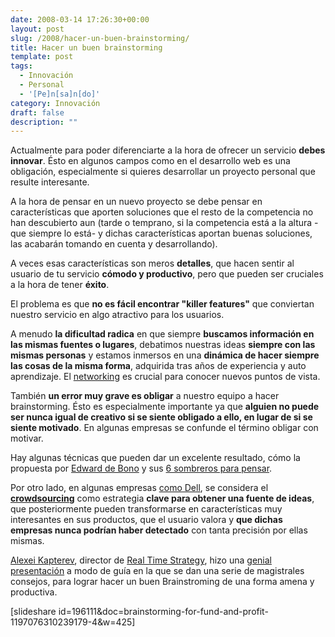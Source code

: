 ```yaml
---
date: 2008-03-14 17:26:30+00:00
layout: post
slug: /2008/hacer-un-buen-brainstorming/
title: Hacer un buen brainstorming
template: post
tags:
  - Innovación
  - Personal
  - '[Pe]n[sa]n[do]'
category: Innovación
draft: false
description: ""
---
```


Actualmente para poder diferenciarte a la hora de ofrecer un servicio **debes innovar**. Ésto en algunos campos como en el desarrollo web es una obligación, especialmente si quieres desarrollar un proyecto personal que resulte interesante.

A la hora de pensar en un nuevo proyecto se debe pensar en características que aporten soluciones que el resto de la competencia no han descubierto aun (tarde o temprano, si la competencia está a la altura -que siempre lo está- y dichas características aportan buenas soluciones, las acabarán tomando en cuenta y desarrollando).

A veces esas características son meros **detalles**, que hacen sentir al usuario de tu servicio **cómodo y productivo**, pero que pueden ser cruciales a la hora de tener **éxito**.

El problema es que **no es fácil encontrar "killer features"** que conviertan nuestro servicio en algo atractivo para los usuarios.

A menudo **la dificultad radica** en que siempre **buscamos información en las mismas fuentes o lugares**, debatimos nuestras ideas **siempre con las mismas personas** y estamos inmersos en una **dinámica de hacer siempre las cosas de la misma forma**, adquirida tras años de experiencia y auto aprendizaje. El [networking](http://en.wikipedia.org/wiki/Social_network) es crucial para conocer nuevos puntos de vista.

También **un error muy grave es obligar** a nuestro equipo a hacer brainstorming. Ésto es especialmente importante ya que **alguien no puede ser nunca igual de creativo si se siente obligado a ello, en lugar de si se siente motivado**. En algunas empresas se confunde el término obligar con motivar.

Hay algunas técnicas que pueden dar un excelente resultado, cómo la propuesta por [Edward de Bono](http://www.edwarddebono.com/es/) y sus [6 sombreros para pensar](/2007/08/27/los-6-sombreros-para-pensar-de-edward-de-bono/).

Por otro lado, en algunas empresas [como Dell](http://ideastorm.com/), se considera el **[crowdsourcing](http://es.wikipedia.org/wiki/Crowdsourcing)** como estrategia **clave para obtener una fuente de ideas**, que posteriormente pueden transformarse en características muy interesantes en sus productos, que el usuario valora y **que dichas empresas nunca podrían haber detectado** con tanta precisión por ellas mismas.

[Alexei Kapterev](http://www.kapterev.com), director de [Real Time Strategy](http://www.realtimestrategy.ru/), hizo una [genial presentación](http://www.slideshare.net/thecroaker/brainstorming-for-fund-and-profit/) a modo de guía en la que se dan una serie de magistrales consejos, para lograr hacer un buen Brainstroming de una forma amena y productiva.


[slideshare id=196111&doc=brainstorming-for-fund-and-profit-1197076310239179-4&w=425]

